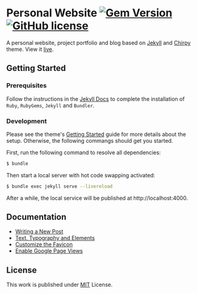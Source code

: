 # Personal Website [![Gem Version](https://img.shields.io/gem/v/jekyll-theme-chirpy)](https://rubygems.org/gems/jekyll-theme-chirpy) [![GitHub license](https://img.shields.io/github/license/cotes2020/chirpy-starter.svg?color=blue)][mit]

A personal website, project portfolio and blog based on [Jekyll][jekyll] and [Chirpy][chirpy] theme. View it [live][b3nk4n].

## Getting Started

### Prerequisites

Follow the instructions in the [Jekyll Docs](https://jekyllrb.com/docs/installation/) to complete the installation of `Ruby`, `RubyGems`, `Jekyll` and `Bundler`.

### Development

Please see the theme's [Getting Started](https://chirpy.cotes.page/posts/getting-started/) guide for more details about the setup.
Otherwise, the following commangs should get you started.

First, run the following command to resolve all dependencies:
```bash
$ bundle
```

Then start a local server with hot code swapping activated:

```bash
$ bundle exec jekyll serve --livereload
```

After a while, the local service will be published at http://localhost:4000.

## Documentation

- [Writing a New Post](https://chirpy.cotes.page/posts/write-a-new-post/)
- [Text, Typography and Elements](https://chirpy.cotes.page/posts/text-and-typography/)
- [Customize the Favicon](https://chirpy.cotes.page/posts/customize-the-favicon/)
- [Enable Google Page Views](https://chirpy.cotes.page/posts/enable-google-pv/)

## License

This work is published under [MIT][mit] License.

[b3nk4n]: https://b3nk4n.github.io/
[jekyll]: https://jekyllrb.com/
[gem]: https://rubygems.org/gems/jekyll-theme-chirpy
[chirpy]: https://github.com/cotes2020/jekyll-theme-chirpy/
[mit]: https://github.com/cotes2020/chirpy-starter/blob/master/LICENSE
